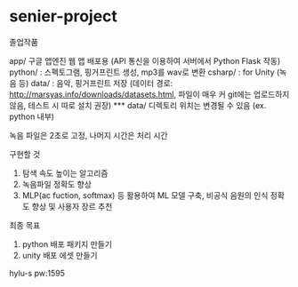 # senier-project
졸업작품

app/ 구글 앱엔진 웹 앱 배포용 (API 통신을 이용하여 서버에서 Python Flask 작동)
python/ : 스펙토그램, 핑거프린트 생성, mp3를 wav로 변환
csharp/ : for Unity (녹음 등)
data/ : 음악, 핑거프린트 저장 (데이터 경로: http://marsyas.info/downloads/datasets.html, 파일이 매우 커 git에는 업로드하지 않음, 테스트 시 따로 설치 권장)
*** data/ 디렉토리 위치는 변경될 수 있음 (ex. python 내부)

녹음 파일은 2초로 고정, 나머지 시간은 처리 시간

구현할 것
1. 탐색 속도 높이는 알고리즘
2. 녹음파일 정확도 향상
3. MLP(ac fuction, softmax) 등 활용하여 ML 모델 구축, 비공식 음원의 인식 정확도 향상 및 사용자 장르 추천 

최종 목표
1. python 배포 패키지 만들기
2. unity 배포 에셋 만들기

hylu-s pw:1595
